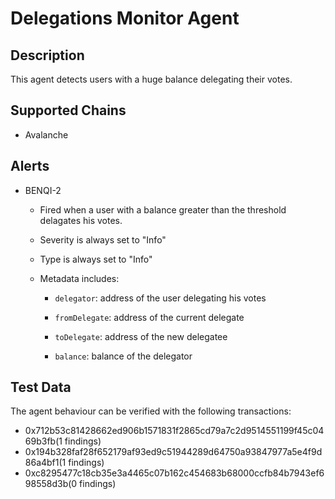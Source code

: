 
# Delegations Monitor Agent

## Description

This agent detects users with a huge balance delegating their votes.

## Supported Chains

- Avalanche

## Alerts


- BENQI-2
  - Fired when a user with a balance greater than the threshold delagates his votes.

  - Severity is always set to "Info" 
  - Type is always set to "Info" 
  - Metadata includes:
    * `delegator`: address of the user delegating his votes

    * `fromDelegate`: address of the current delegate
    * `toDelegate`: address of the new delegatee

    * `balance`: balance of the delegator

## Test Data

The agent behaviour can be verified with the following transactions:
- 0x712b53c81428662ed906b1571831f2865cd79a7c2d9514551199f45c0469b3fb(1 findings)
- 0x194b328faf28f652179af93ed9c51944289d64750a93847977a5e4f9d86a4bf1(1 findings)
- 0xc8295477c18cb35e3a4465c07b162c454683b68000ccfb84b7943ef698558d3b(0 findings)
